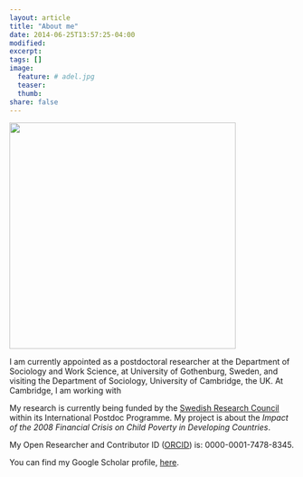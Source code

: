 ```yaml
---
layout: article
title: "About me"
date: 2014-06-25T13:57:25-04:00
modified:
excerpt:
tags: []
image:
  feature: # adel.jpg
  teaser:
  thumb:
share: false
---
```


<img src="https://adeldaoud.github.io/images/adel.jpg" width="400">

I am currently appointed as a postdoctoral researcher at the Department of Sociology and Work Science, at University of Gothenburg, Sweden, and visiting the Department of Sociology, University of Cambridge, the UK. At Cambridge, I am working with 

My research is currently being funded by the [Swedish Research Council](http://www.vr.se/) within its International Postdoc Programme. My project is about the *Impact of the 2008 Financial Crisis on Child Poverty in Developing Countries*.

My Open Researcher and Contributor ID ([ORCID](http://orcid.org/0000-0001-7478-8345)) is: 0000-0001-7478-8345.

You can find my Google Scholar profile, [here](https://scholar.google.com/citations?hl=sv&user=iCDKhFsAAAAJ&view_op=list_works&gmla=AJsN-F5HYSyeiMBeJJPcP_Ud6J3vXjboZyR4xKBrCxS-DUND7ODBPh-PaEePq-UkSKrIndZldj3Jnlik9J27-hfxwpw7h_fipwNtbAuto_n3ydn0kmD2X88).

